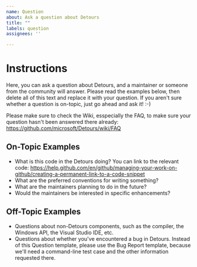 ```yaml
---
name: Question
about: Ask a question about Detours
title: ""
labels: question
assignees: ''

---
```


Instructions
============
Here, you can ask a question about Detours, and a maintainer or someone from
the community will answer. Please read the examples below, then delete all of
this text and replace it with your question. If you aren't sure whether a
question is on-topic, just go ahead and ask it! :-)

Please make sure to check the Wiki, esspecially the FAQ, to make sure your
question hasn't been answered there already:
https://github.com/microsoft/Detours/wiki/FAQ

On-Topic Examples
-----------------
* What is this code in the Detours doing? You can link to the relevant code:
https://help.github.com/en/github/managing-your-work-on-github/creating-a-permanent-link-to-a-code-snippet
* What are the preferred conventions for writing something?
* What are the maintainers planning to do in the future?
* Would the maintainers be interested in specific enhancements?

Off-Topic Examples
------------------
* Questions about non-Detours components, such as the compiler, the Windows API,
the Visual Studio IDE, etc.
* Questions about whether you've encountered a bug in Detours. Instead of this
Question template, please use the Bug Report template, because we'll need
a command-line test case and the other information requested there.
